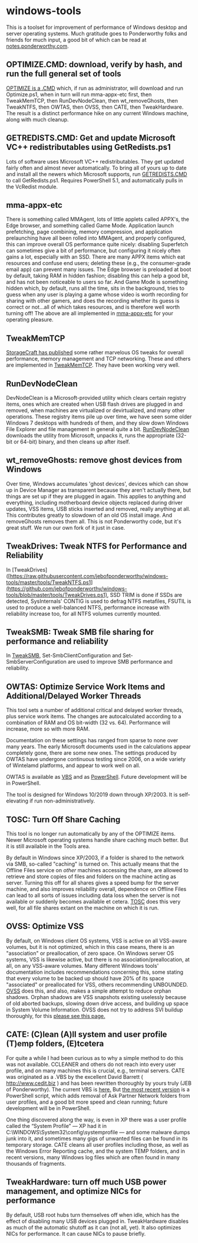 # windows-tools

This is a toolset for improvement of performance of Windows desktop and server operating systems.  Much gratitude goes to Ponderworthy folks and friends for much input, a good bit of which can be read at [notes.ponderworthy.com](https://notes.ponderworthy.com).

## OPTIMIZE.CMD:  download, verify by hash, and run the full general set of tools

[OPTIMIZE is a .CMD](https://raw.githubusercontent.com/jebofponderworthy/windows-tools/master/RUN/OPTIMIZE.CMD) which, if run as administrator, will download and run Optimize.ps1, when in turn will run mma-appx-etc first, then TweakMemTCP, then RunDevNodeClean, then wt_removeGhosts, then TweakNTFS, then OWTAS, then OVSS, then CATE, then TweakHardware.  The result is a distinct performance hike on any current Windows machine, along with much cleanup.

## GETREDISTS.CMD:  Get and update Microsoft VC++ redistributables using GetRedists.ps1

Lots of software uses Microsoft VC++ redistributables.  They get updated fairly often and almost never automatically.  To bring all of yours up to date and install all the newers which Microsoft supports, run [GETREDISTS.CMD](https://raw.githubusercontent.com/jebofponderworthy/windows-tools/master/RUN/GETREDISTS.CMD) to call GetRedists.ps1.  Requires PowerShell 5.1, and automatically pulls in the VcRedist module.

## mma-appx-etc

There is something called MMAgent, lots of little applets called APPX's, the Edge browser, and something called Game Mode.  Application launch prefetching, page combining, memory compression, and application prelaunching have all been rolled into MMAgent, and properly configured, this can improve overall OS performance quite nicely: disabling Superfetch can sometimes give a bit of performance, but configuring it nicely often gains a lot, especially with an SSD.  There are many APPX items which eat resources and confuse end users; deleting these (e.g., the consumer-grade email app) can prevent many issues.  The Edge browser is preloaded at boot by default, taking RAM in hidden fashion; disabling this can help a good bit, and has not been noticeable to users so far.  And Game Mode is something hidden which, by default, runs all the time, sits in the background, tries to guess when any user is playing a game whose video is worth recording for sharing with other gamers, and does the recording whether its guess is correct or not...all of which takes resources, and is therefore well worth turning off!  The above are all implemented in [mma-appx-etc](https://github.com/jebofponderworthy/windows-tools/raw/master/tools/mma-appx-etc.ps1) for your operating pleasure.

## TweakMemTCP

[StorageCraft has published](https://support.storagecraft.com/s/article/Tuning-Guide-for-StorageCraft-Software-on-Servers?language=en_US) some rather marvelous OS tweaks for overall performance, memory management and TCP networking.  These and others are implemented in [TweakMemTCP](https://github.com/jebofponderworthy/windows-tools/raw/master/tools/TweakMemTCP.ps1).  They have been working very well.

## RunDevNodeClean

DevNodeClean is a Microsoft-provided utility which clears certain registry items, ones which are created when USB flash drives are plugged in and removed, when machines are virtualized or devirtualized, and many other operations.  These registry items pile up over time, we have seen some older Windows 7 desktops with hundreds of them, and they slow down Windows File Explorer and file management in general quite a bit.  [RunDevNodeClean](https://github.com/jebofponderworthy/windows-tools/raw/master/tools/RunDevNodeClean.ps1) downloads the utility from Microsoft, unpacks it, runs the appropriate (32-bit or 64-bit) binary, and then cleans up after itself.

## wt_removeGhosts: remove ghost devices from Windows

Over time, Windows accumulates 'ghost devices', devices which can show up in Device Manager as transparent because they aren't actually there, but things are set up if they are plugged in again.  This applies to anything and everything, including motherboard device objects replaced during driver updates, VSS items, USB sticks inserted and removed, really anything at all.  This contributes greatly to slowdown of an old OS install image.  And removeGhosts removes them all.  This is not Ponderworthy code, but it's great stuff.  We run our own fork of it just in case.

## TweakDrives: Tweak NTFS for Performance and Reliability

In [TweakDrives]([https://raw.githubusercontent.com/jebofponderworthy/windows-tools/master/tools/TweakNTFS.ps1](https://github.com/jebofponderworthy/windows-tools/blob/master/tools/TweakDrives.ps1), SSD TRIM is done if SSDs are detected, SysInternals' CONTIG is used to defrag NTFS metafiles, FSUTIL is used to produce a well-balanced NTFS, performance increase with reliability increase too, for all NTFS volumes currently mounted.  

## TweakSMB: Tweak SMB file sharing for performance and reliability

In [TweakSMB](https://github.com/jebofponderworthy/windows-tools/raw/master/tools/TweakSMB.ps1), Set-SmbClientConfiguration and Set-SmbServerConfiguration are used to improve SMB performance and reliability.

## OWTAS: Optimize Service Work Items and Additional/Delayed Worker Threads

This tool sets a number of additional critical and delayed worker threads,
plus service work items. The changes are autocalculated according to a
combination of RAM and OS bit-width (32 vs. 64). Performance will increase,
more so with more RAM.

Documentation on these settings has ranged from sparse to none over
many years.  The early Microsoft documents used in the  calculations appear
completely gone, there are some new ones.  The settings produced by OWTAS
have undergone continuous testing since 2006, on a wide variety of 
Wintelamd platforms, and appear to work well on all.
  
OWTAS is available as [VBS](https://github.com/jebofponderworthy/windows-tools/raw/master/old-vbs/OWTAS.VBS) and as [PowerShell](https://github.com/jebofponderworthy/windows-tools/raw/master/tools/OWTAS.ps1).  Future development will be in PowerShell.

The tool is designed for Windows 10/2019 down through XP/2003. It is self-elevating if run non-administratively.

## TOSC: Turn Off Share Caching

This tool is no longer run automatically by any of the OPTIMIZE items.  Newer Microsoft operating systems handle share caching much better.  But it is still available in the Tools area.

By default in Windows since XP/2003, if a folder is shared to the network via SMB, so-called "caching" is turned on.  This actually means that the Offline Files service on *other* machines accessing the share, are allowed to retrieve and store copies of files and folders on the machine acting as server.  Turning this off for all shares gives a speed bump for the server machine, and also improves reliability overall, dependence on Offline Files can lead to all sorts of issues including data loss when the server is not available or suddenly becomes available et cetera.  [TOSC](https://github.com/jebofponderworthy/windows-tools/raw/master/tools/TOSC.ps1) does this very well, for all file shares extant on the machine on which it is run.

## OVSS:  Optimize VSS

By default, on Windows client OS systems, VSS is active on all VSS-aware volumes, but it is not optimized, which in this case means, there is an "association" or preallocation, of zero space.  On Windows server OS systems, VSS is likewise active, but there is no association/preallocation, at all, on any VSS-aware volumes.  Many different Windows tools' documentation includes recommendations concerning this, some stating that every volume to be backed up should have 20% of its space "associated" or preallocated for VSS, others recommending UNBOUNDED.    [OVSS](https://github.com/jebofponderworthy/windows-tools/raw/master/tools/OVSS.ps1) does this, and also, makes a simple attempt to reduce orphan shadows.  Orphan shadows are VSS snapshots existing uselessly because of old aborted backups, slowing down drive access, and building up space in System Volume Information.  OVSS does not try to address SVI buildup thoroughly, for this [please see this page.](https://notes.ponderworthy.com/thorough-cleanup-of-vss)

## CATE: (C)lean (A)ll system and user profile (T)emp folders, (E)tcetera

For quite a while I had been curious as to why a simple method to do this was not available. CCLEANER and others do not reach into every user profile, and on many machines this is crucial, e.g., terminal servers. CATE was originated as a .VBS by the excellent David Barrett ( http://www.cedit.biz ) and has been rewritten thoroughly by yours truly (JEB of Ponderworthy). The current VBS is [here.](https://raw.githubusercontent.com/jebofponderworthy/windows-tools/master/old-vbs/CATE.vbs)  But [the most recent version](https://raw.githubusercontent.com/jebofponderworthy/windows-tools/master/tools/CATE.ps1) is a PowerShell script, which adds removal of Ask Partner Network folders from user profiles, and a good bit more speed and clean running; future development will be in PowerShell.

One thing discovered along the way, is even in XP there was a user profile called the “System Profile” — XP had it in C:\WINDOWS\System32\config\systemprofile — and some malware dumps junk into it, and sometimes many gigs of unwanted files can be found in its temporary storage. CATE cleans all user profiles including those, as well as the Windows Error Reporting cache, and the system TEMP folders, and in recent versions, many Windows log files which are often found in many thousands of fragments.

## TweakHardware: turn off much USB power management, and optimize NICs for performance

By default, USB root hubs turn themselves off when idle, which has the effect of disabling many USB devices plugged in.  TweakHardware disables as much of the automatic shutoff as it can (not all, yet).  It also optimizes NICs for performance.  It can cause NICs to pause briefly.

